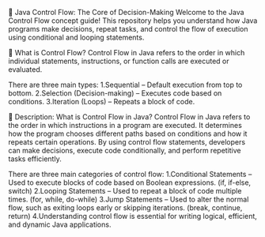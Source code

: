 🔁 Java Control Flow: The Core of Decision-Making
Welcome to the Java Control Flow concept guide! This repository helps you understand how Java programs make decisions, repeat tasks, and control the flow of execution using conditional and looping statements.

📌 What is Control Flow?
Control Flow in Java refers to the order in which individual statements, instructions, or function calls are executed or evaluated.

There are three main types:
   1.Sequential – Default execution from top to bottom.
   2.Selection (Decision-making) – Executes code based on conditions.
   3.Iteration (Loops) – Repeats a block of code.
   
🧭 Description: What is Control Flow in Java?
Control Flow in Java refers to the order in which instructions in a program are executed. It determines how the program chooses different paths based on conditions and how it repeats certain operations. By using control flow statements, developers can make decisions, execute code conditionally, and perform repetitive tasks efficiently.

There are three main categories of control flow:
  1.Conditional Statements – Used to execute blocks of code based on Boolean expressions. (if, if-else, switch)
  2.Looping Statements – Used to repeat a block of code multiple times. (for, while, do-while)
  3.Jump Statements – Used to alter the normal flow, such as exiting loops early or skipping iterations. (break, continue, return)
  4.Understanding control flow is essential for writing logical, efficient, and dynamic Java applications.
